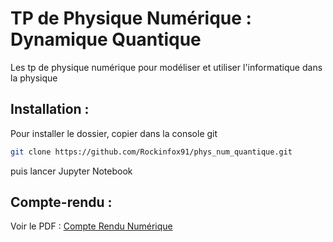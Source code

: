 # TP de Physique Numérique : Dynamique Quantique
Les tp de physique numérique pour modéliser et utiliser l'informatique dans la physique

## Installation :

Pour installer le dossier, copier dans la console git 
```sh
git clone https://github.com/Rockinfox91/phys_num_quantique.git
```

puis lancer Jupyter Notebook

## Compte-rendu :

Voir le PDF :
[Compte Rendu Numérique](Projet_Numerique_Dynamique_Quantique.pdf)

